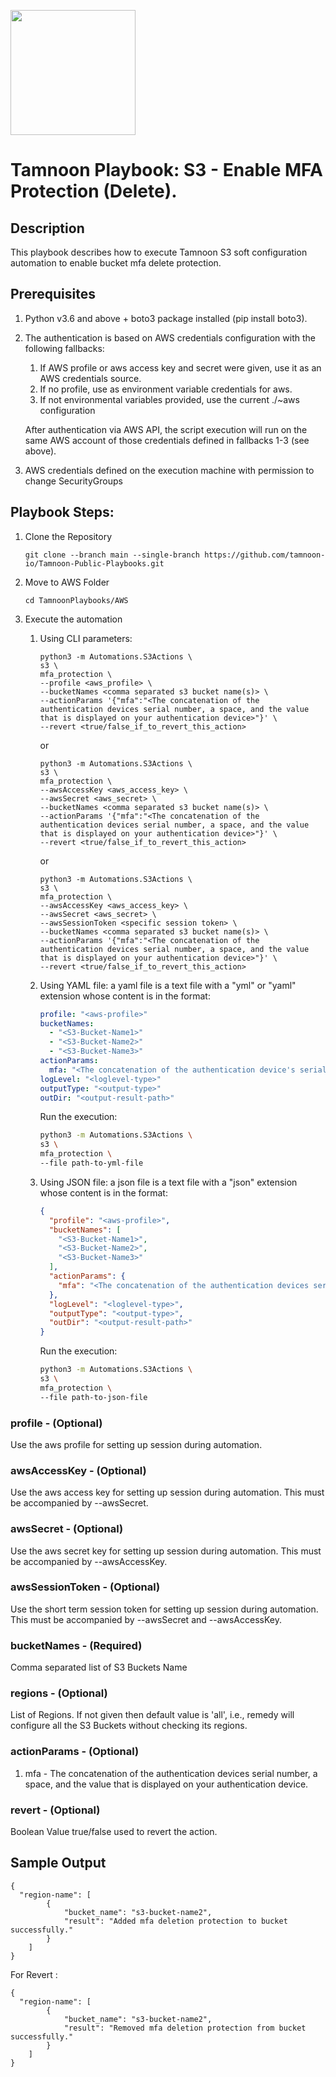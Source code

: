 
[comment]: <> (This is a readonly file, do not edit directly, to change update the s3_enable_mfa_protection_readme_data.json)
<img src='../../../../TamnoonPlaybooks/images/icons/Tamnoon.png' width = '200' />

# Tamnoon Playbook: S3 - Enable MFA Protection (Delete).
## Description

This playbook describes how to execute Tamnoon S3 soft configuration automation to enable bucket mfa delete protection.
  
## Prerequisites
1. Python v3.6 and above + boto3 package installed (pip install boto3).  
2. The authentication is based on AWS credentials configuration with the following fallbacks:  
    1. If AWS profile or aws access key and secret were given, use it as an AWS credentials source.  
    2. If no profile, use as environment variable credentials for aws.  
    3. If not environmental variables provided, use the current ./~aws configuration  

    After authentication via AWS API, the script execution will run on the same AWS account of those credentials defined in fallbacks 1-3 (see above).


3. AWS credentials defined on the execution machine with permission to change SecurityGroups
## Playbook Steps: 


1. Clone the Repository
	``````
	git clone --branch main --single-branch https://github.com/tamnoon-io/Tamnoon-Public-Playbooks.git
	``````

2. Move to AWS Folder
	``````
	cd TamnoonPlaybooks/AWS
	``````

3. Execute the automation

	1. Using CLI parameters:  
		``````
		python3 -m Automations.S3Actions \
		s3 \
		mfa_protection \
		--profile <aws_profile> \
		--bucketNames <comma separated s3 bucket name(s)> \
		--actionParams '{"mfa":"<The concatenation of the authentication devices serial number, a space, and the value that is displayed on your authentication device>"}' \
		--revert <true/false_if_to_revert_this_action>
		``````
		or  
		``````
		python3 -m Automations.S3Actions \
		s3 \
		mfa_protection \
		--awsAccessKey <aws_access_key> \
		--awsSecret <aws_secret> \
		--bucketNames <comma separated s3 bucket name(s)> \
		--actionParams '{"mfa":"<The concatenation of the authentication devices serial number, a space, and the value that is displayed on your authentication device>"}' \
		--revert <true/false_if_to_revert_this_action>
		``````
		or  
		``````
		python3 -m Automations.S3Actions \
		s3 \
		mfa_protection \
		--awsAccessKey <aws_access_key> \
		--awsSecret <aws_secret> \
		--awsSessionToken <specific session token> \
		--bucketNames <comma separated s3 bucket name(s)> \
		--actionParams '{"mfa":"<The concatenation of the authentication devices serial number, a space, and the value that is displayed on your authentication device>"}' \
		--revert <true/false_if_to_revert_this_action>
		``````

	2. Using YAML file: a yaml file is a text file with a "yml" or "yaml" extension whose content is in the format:
		``````yaml
		profile: "<aws-profile>"
		bucketNames:
		  - "<S3-Bucket-Name1>"
		  - "<S3-Bucket-Name2>"
		  - "<S3-Bucket-Name3>"
		actionParams:
		  mfa: "<The concatenation of the authentication device's serial number, a space, and the value that is displayed on your authentication device>"
		logLevel: "<loglevel-type>"
		outputType: "<output-type>"
		outDir: "<output-result-path>"
		``````
		Run the execution:  
		``````sh
		python3 -m Automations.S3Actions \
		s3 \
		mfa_protection \
		--file path-to-yml-file
		``````

	3. Using JSON file: a json file is a text file with a "json" extension whose content is in the format:
		``````json
		{
		  "profile": "<aws-profile>",
		  "bucketNames": [
		    "<S3-Bucket-Name1>",
		    "<S3-Bucket-Name2>",
		    "<S3-Bucket-Name3>"
		  ],
		  "actionParams": {
		    "mfa": "<The concatenation of the authentication devices serial number, a space, and the value that is displayed on your authentication device>"
		  },
		  "logLevel": "<loglevel-type>",
		  "outputType": "<output-type>",
		  "outDir": "<output-result-path>"
		}
		``````
		Run the execution:  
		``````sh
		python3 -m Automations.S3Actions \
		s3 \
		mfa_protection \
		--file path-to-json-file
		``````
### profile - (Optional)
Use the aws profile for setting up session during automation.
### awsAccessKey - (Optional)
Use the aws access key for setting up session during automation. This must be accompanied by --awsSecret.
### awsSecret - (Optional)
Use the aws secret key for setting up session during automation. This must be accompanied by --awsAccessKey.
### awsSessionToken - (Optional)
Use the short term session token for setting up session during automation. This must be accompanied by --awsSecret and --awsAccessKey.
### bucketNames - (Required)
Comma separated list of S3 Buckets Name
### regions - (Optional)
List of Regions. If not given then default value is 'all', i.e., remedy will configure all the S3 Buckets without checking its regions.
### actionParams - (Optional)
1. mfa - The concatenation of the authentication devices serial number, a space, and the value that is displayed on your authentication device.
### revert - (Optional)
Boolean Value true/false used to revert the action.
## Sample Output

``````
{
  "region-name": [
        {
            "bucket_name": "s3-bucket-name2",
            "result": "Added mfa deletion protection to bucket successfully."
        }
    ]
}
``````
For Revert :  
``````
{
  "region-name": [
        {
            "bucket_name": "s3-bucket-name2",
            "result": "Removed mfa deletion protection from bucket successfully."
        }
    ]
}
``````
